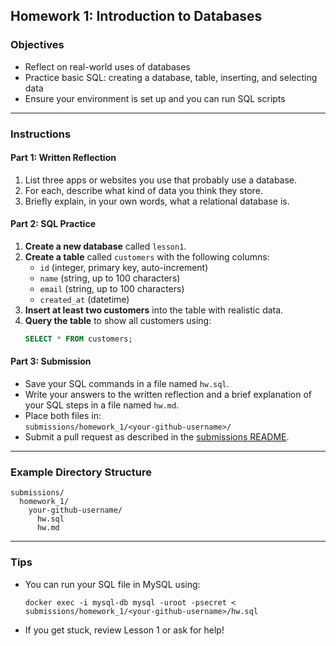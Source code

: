 ## Homework 1: Introduction to Databases

### **Objectives**

- Reflect on real-world uses of databases
- Practice basic SQL: creating a database, table, inserting, and selecting data
- Ensure your environment is set up and you can run SQL scripts

---

### **Instructions**

#### **Part 1: Written Reflection**

1. List three apps or websites you use that probably use a database.
2. For each, describe what kind of data you think they store.
3. Briefly explain, in your own words, what a relational database is.

#### **Part 2: SQL Practice**

1. **Create a new database** called `lesson1`.
2. **Create a table** called `customers` with the following columns:
   - `id` (integer, primary key, auto-increment)
   - `name` (string, up to 100 characters)
   - `email` (string, up to 100 characters)
   - `created_at` (datetime)
3. **Insert at least two customers** into the table with realistic data.
4. **Query the table** to show all customers using:
   ```sql
   SELECT * FROM customers;
   ```

#### **Part 3: Submission**

- Save your SQL commands in a file named `hw.sql`.
- Write your answers to the written reflection and a brief explanation of your SQL steps in a file named `hw.md`.
- Place both files in:  
  `submissions/homework_1/<your-github-username>/`
- Submit a pull request as described in the [submissions README](../submissions/README.md).

---

### **Example Directory Structure**

```
submissions/
  homework_1/
    your-github-username/
      hw.sql
      hw.md
```

---

### **Tips**

- You can run your SQL file in MySQL using:
  ```
  docker exec -i mysql-db mysql -uroot -psecret < submissions/homework_1/<your-github-username>/hw.sql
  ```
- If you get stuck, review Lesson 1 or ask for help!
